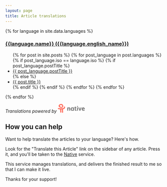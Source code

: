 ```yaml
---
layout: page
title: Article translations
---
```



{% for language in site.data.languages %}
<h3><a href="/{{language.iso}}/">{{language.name}} ({{language.english_name}})</a></h3>
<ul>
{% for post in site.posts %}
  {% for post_language in post.languages %}
    {% if post_language.iso == language.iso %}
      {% if post_language.postTitle %}
        <li><a href="{{post_language.url}}">{{ post_language.postTitle }}</a></li>
      {% else %}
        <li><a href="{{post_language.url}}">{{ post.title }}</a></li>
      {% endif %}
    {% endif %}
  {% endfor %}
{% endfor %}
</ul>
{% endfor %}

*Translations powered by <a href="https://getnative.me"><img src="/images/getnative.png" height="28" style="width:auto" alt="native - Community powered translations"></a>*


## How you can help

Want to help translate the articles to your language? Here's how.

Look for the "Translate this Article" link on the sidebar of any article. Press it, and you'll be taken to the <a href="http://getnative.me">Native</a> service.

This service manages translations, and delivers the finished result to me so that I can make it live.

Thanks for your support!
